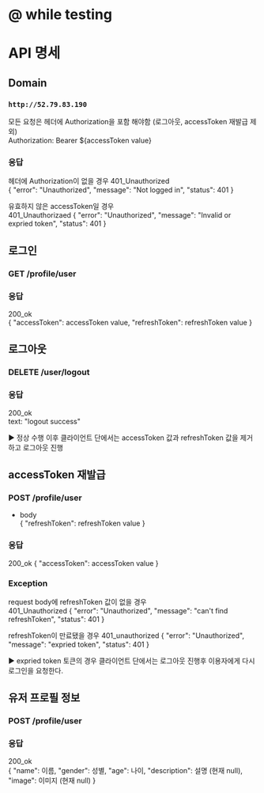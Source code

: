 # @ while testing


# API 명세

## Domain 
### `http://52.79.83.190`

모든 요청은 헤더에 Authorization을 포함 해야함 (로그아웃, accessToken 재발급 제외)   
Authorization: Bearer ${accessToken value}

### 응답 
헤더에 Authorization이 없을 경우
401_Unauthorized  
  {
    "error": "Unauthorized",
    "message": "Not logged in",
    "status": 401
  }

유효하지 않은 accessToken일 경우   
401_Unauthorizaed
  {
    "error": "Unauthorized",
    "message": "Invalid or expried token",
    "status": 401
  }


## 로그인
### GET /profile/user

### 응답
200_ok  
{
  "accessToken": accessToken value,
  "refreshToken": refreshToken value
}


## 로그아웃 
### DELETE /user/logout

### 응답 
200_ok  
text: "logout success"   


▶ 정상 수행 이후 클라이언트 단에서는 accessToken 값과 refreshToken 값을 제거하고 로그아웃 진행 


## accessToken 재발급 
### POST /profile/user
- body  
{
    "refreshToken": refreshToken value
}

### 응답 
200_ok
{
    "accessToken": accessToken value
}

### Exception 
request body에 refreshToken 값이 없을 경우   
401_Unauthorized
{
    "error": "Unauthorized",
    "message": "can't find refreshToken",
    "status": 401
}   

refreshToken이 만료됐을 경우
401_unauthorized
{
    "error": "Unauthorized",
    "message": "expried token",
    "status": 401
}   


▶ expried token 토큰의 경우 클라이언트 단에서는 로그아웃 진행후 이용자에게 다시 로그인을 요청한다.


## 유저 프로필 정보
### POST /profile/user   

### 응답
200_ok   
{
    "name": 이름,
    "gender": 성별,
    "age": 나이,
    "description": 설명 (현재 null),
    "image": 이미지 (현재 null)
}





